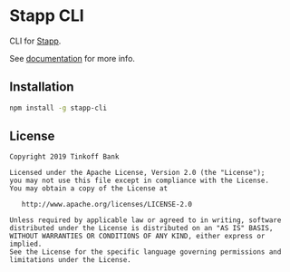 # Stapp CLI

CLI for [Stapp](https://github.com/TinkoffCreditSystems/stapp).

See [documentation](https://stapp.js.org) for more info.

## Installation
```bash
npm install -g stapp-cli
```

## License

```
Copyright 2019 Tinkoff Bank

Licensed under the Apache License, Version 2.0 (the "License");
you may not use this file except in compliance with the License.
You may obtain a copy of the License at

   http://www.apache.org/licenses/LICENSE-2.0

Unless required by applicable law or agreed to in writing, software
distributed under the License is distributed on an "AS IS" BASIS,
WITHOUT WARRANTIES OR CONDITIONS OF ANY KIND, either express or implied.
See the License for the specific language governing permissions and
limitations under the License.
```
